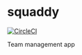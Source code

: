 # squaddy
[![CircleCI](https://circleci.com/gh/sincilite/squaddy.svg?style=shield&circle-token=:circle-token)](https://circleci.com/gh/sincilite/squaddy)

Team management app
